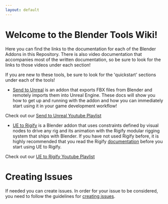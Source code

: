 ```yaml
---
layout: default
---
```

# Welcome to the Blender Tools Wiki!
Here you can find the links to the documentation for each of the Blender Addons in this Repository. There is also video documentation that accompanies most of the written documentation, so be sure to look for the links to those videos under each section!

If you are new to these tools, be sure to look for the 'quickstart' sections under each of the tools!

* [Send to Unreal](send-to-unreal/home) is an addon that exports FBX files from Blender and remotely imports them into Unreal Engine. These docs will show you how to get up and running with the addon and how you can immediately start using it in your game development workflow!

Check out our [Send to Unreal Youtube Playlist](https://www.youtube.com/playlist?list=PLZlv_N0_O1gZfQaN9qXynWllL7bzX8H3t)

* [UE to Rigify](ue-to-rigify/home) is a Blender addon that uses constraints defined by visual nodes to drive any rig and its animation with the Rigify modular rigging system that ships with Blender. If you have not used Rigify before, it is highly recommended that you read the Rigify [documentation](https://docs.blender.org/manual/en/latest/addons/rigging/rigify/index.html) before you start using UE to Rigify.

Check out our [UE to Rigify Youtube Playlist](https://www.youtube.com/playlist?list=PLZlv_N0_O1gaxZDBH0-8A_C3OyhyLsJcE)

# Creating Issues
If needed you can create issues. In order for your issue to be considered, you need to follow the guidelines for [creating issues](./Creating-Issues).
